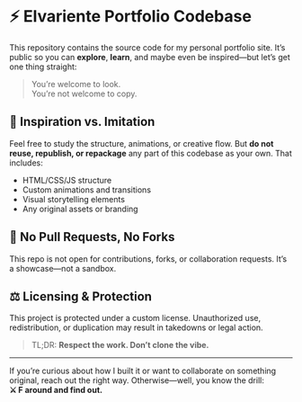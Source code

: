# ⚡ Elvariente Portfolio Codebase

This repository contains the source code for my personal portfolio site. It’s public so you can **explore**, **learn**, and maybe even be inspired—but let’s get one thing straight:

> You’re welcome to look.  
> You’re not welcome to copy.

## 🧠 Inspiration vs. Imitation

Feel free to study the structure, animations, or creative flow. But **do not reuse, republish, or repackage** any part of this codebase as your own. That includes:

- HTML/CSS/JS structure
- Custom animations and transitions
- Visual storytelling elements
- Any original assets or branding

## 🚫 No Pull Requests, No Forks

This repo is not open for contributions, forks, or collaboration requests. It’s a showcase—not a sandbox.

## ⚖️ Licensing & Protection

This project is protected under a custom license. Unauthorized use, redistribution, or duplication may result in takedowns or legal action.

> TL;DR: **Respect the work. Don’t clone the vibe.**

---

If you’re curious about how I built it or want to collaborate on something original, reach out the right way. Otherwise—well, you know the drill:  
**⚔️ F around and find out.**
